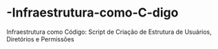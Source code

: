 # -Infraestrutura-como-C-digo
 Infraestrutura como Código: Script de Criação de Estrutura de Usuários, Diretórios e Permissões
